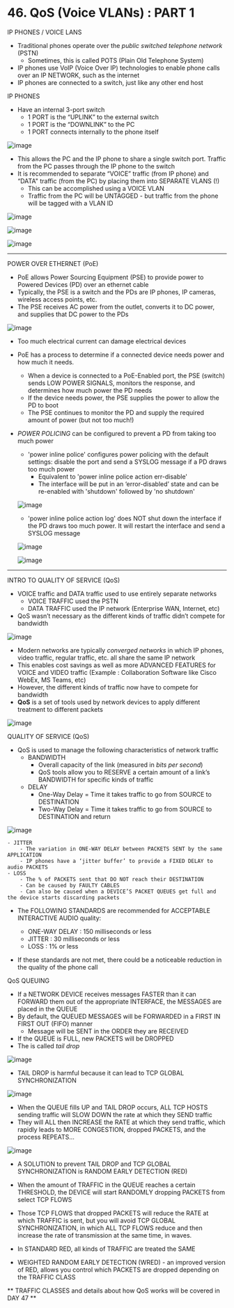 # 46. QoS (Voice VLANs) : PART 1

IP PHONES / VOICE LANS

- Traditional phones operate over the *public switched telephone network* (PSTN)
    - Sometimes, this is called POTS (Plain Old Telephone System)
- IP phones use VoIP (Voice Over IP) technologies to enable phone calls over an IP NETWORK, such as the internet
- IP phones are connected to a switch, just like any other end host

IP PHONES

- Have an internal 3-port switch
    - 1 PORT is the “UPLINK” to the external switch
    - 1 PORT is the “DOWNLINK” to the PC
    - 1 PORT connects internally to the phone itself

![image](https://github.com/psaumur/CCNA/assets/106411237/0bba51c0-af57-49e4-ae29-fca2a1079a34)

- This allows the PC and the IP phone to share a single switch port. Traffic from the PC passes through the IP phone to the switch
- It is recommended to separate “VOICE” traffic (from IP phone) and “DATA" traffic (from the PC) by placing them into SEPARATE VLANS (!)
    - This can be accomplished using a VOICE VLAN
    - Traffic from the PC will be UNTAGGED - but traffic from the phone will be tagged with a VLAN ID

![image](https://github.com/psaumur/CCNA/assets/106411237/12a1bfa5-036a-4eb6-b165-23fc8209a1f8)

![image](https://github.com/psaumur/CCNA/assets/106411237/b7c5b7e6-fa79-4405-b72f-b609ab56f216)

![image](https://github.com/psaumur/CCNA/assets/106411237/fc26e9dd-e19e-43cc-9f2a-4022b47f98b4)

---

POWER OVER ETHERNET (PoE)

- PoE allows Power Sourcing Equipment (PSE) to provide power to Powered Devices (PD) over an ethernet cable
- Typically, the PSE is a switch and the PDs are IP phones, IP cameras, wireless access points, etc.
- The PSE receives AC power from the outlet, converts it to DC power, and supplies that DC power to the PDs

![image](https://github.com/psaumur/CCNA/assets/106411237/4229e398-a50e-487c-adf3-66b235ea9189)

- Too much electrical current can damage electrical devices
- PoE has a process to determine if a connected device needs power and how much it needs.
    - When a device is connected to a PoE-Enabled port, the PSE (switch) sends LOW POWER SIGNALS, monitors the response, and determines how much power the PD needs
    - If the device needs power, the PSE supplies the power to allow the PD to boot
    - The PSE continues to monitor the PD and supply the required amount of power (but not too much!)
- *POWER POLICING* can be configured to prevent a PD from taking too much power
    - 'power inline police' configures power policing with the default settings:  disable the port and send a SYSLOG message if a PD draws too much power
        - Equivalent to 'power inline police action err-disable'
        - The interface will be put in an ‘error-disabled’ state and can be re-enabled with 'shutdown' followed by 'no shutdown'
    
    ![image](https://github.com/psaumur/CCNA/assets/106411237/59914c0d-2c0e-4952-a4af-1f7ada02002d)
    -  'power inline police action log' does NOT shut down the interface if the PD draws too much power. It will restart the interface and send a SYSLOG message
    
    ![image](https://github.com/psaumur/CCNA/assets/106411237/9717fb1e-9129-41f9-90bb-613c2bdee460)
    
    ![image](https://github.com/psaumur/CCNA/assets/106411237/8fe2eb15-49be-4f63-9f6f-79c0d5fe052f)
    

---

INTRO TO QUALITY OF SERVICE (QoS)

- VOICE traffic and DATA traffic used to use entirely separate networks
    - VOICE TRAFFIC used the PSTN
    - DATA TRAFFIC used the IP network (Enterprise WAN, Internet, etc)
- QoS wasn’t necessary as the different kinds of traffic didn’t compete for bandwidth

![image](https://github.com/psaumur/CCNA/assets/106411237/8a21a767-5a93-42bd-a8d4-52453f8a7341)

- Modern networks are typically *converged networks* in which IP phones, video traffic, regular traffic, etc. all share the same IP network
- This enables cost savings as well as more ADVANCED FEATURES for VOICE and VIDEO traffic (Example : Collaboration Software like Cisco WebEx, MS Teams, etc)
- However, the different kinds of traffic now have to compete for bandwidth
- **QoS** is a set of tools used by network devices to apply different treatment to different packets

![image](https://github.com/psaumur/CCNA/assets/106411237/8909efdb-bbbd-4f50-b412-7abe12a3bcef)

QUALITY OF SERVICE (QoS)

- QoS is used to manage the following characteristics of network traffic
    - BANDWIDTH
        - Overall capacity of the link (measured in *bits per second*)
        - QoS tools allow you to RESERVE a certain amount of a link’s BANDWIDTH for specific kinds of traffic
    - DELAY
        - One-Way Delay = Time it takes traffic to go from SOURCE to DESTINATION
        - Two-Way Delay = Time it takes traffic to go from SOURCE to DESTINATION and return
        
![image](https://github.com/psaumur/CCNA/assets/106411237/29ed6306-a6aa-46ba-af2f-5ebcd383d1d7)
        
    
    - JITTER
        - The variation in ONE-WAY DELAY between PACKETS SENT by the same APPLICATION
        - IP phones have a ‘jitter buffer’ to provide a FIXED DELAY to audio PACKETS
    - LOSS
        - The % of PACKETS sent that DO NOT reach their DESTINATION
        - Can be caused by FAULTY CABLES
        - Can also be caused when a DEVICE’S PACKET QUEUES get full and the device starts discarding packets
    
- The FOLLOWING STANDARDS are recommended for ACCEPTABLE INTERACTIVE AUDIO quality:
    - ONE-WAY DELAY : 150 milliseconds or less
    - JITTER : 30 milliseconds or less
    - LOSS : 1% or less
    
- If these standards are not met, there could be a noticeable reduction in the quality of the phone call
    
    

QoS QUEUING

- If a NETWORK DEVICE receives messages FASTER than it can FORWARD them out of the appropriate INTERFACE, the MESSAGES are placed in the QUEUE
- By default, the QUEUED MESSAGES will be FORWARDED in a FIRST IN FIRST OUT (FIFO) manner
    - Message will be SENT in the ORDER they are RECEIVED
- If the QUEUE is FULL, new PACKETS will be DROPPED
- The is called *tail drop*

![image](https://github.com/psaumur/CCNA/assets/106411237/15de2fcd-5711-4014-8185-9975b2ce8a0d)

- TAIL DROP is harmful because it can lead to TCP GLOBAL SYNCHRONIZATION

![image](https://github.com/psaumur/CCNA/assets/106411237/1d22afa7-91aa-4e86-9c5f-ad9506dcb44c)

- When the QUEUE fills UP and TAIL DROP occurs, ALL TCP HOSTS sending traffic will SLOW DOWN the rate at which they SEND traffic
- They will ALL then INCREASE the RATE at which they send traffic, which rapidly leads to MORE CONGESTION, dropped PACKETS, and the process REPEATS…

![image](https://github.com/psaumur/CCNA/assets/106411237/b75c2cac-043c-4df6-a1d6-f26d9110630a)

- A SOLUTION to prevent TAIL DROP and TCP GLOBAL SYNCHRONIZATION is RANDOM EARLY DETECTION (RED)

- When the amount of TRAFFIC in the QUEUE reaches a certain THRESHOLD, the DEVICE will start RANDOMLY dropping PACKETS from select TCP FLOWS
- Those TCP FLOWS that dropped PACKETS will reduce the RATE at which TRAFFIC is sent, but you will avoid TCP GLOBAL SYNCHRONIZATION, in which ALL TCP FLOWS reduce and then increase the rate of transmission at the same time, in waves.
- In STANDARD RED, all kinds of TRAFFIC are treated the SAME
- WEIGHTED RANDOM EARLY DETECTION (WRED) - an improved version of RED, allows you control which PACKETS are dropped depending on the TRAFFIC CLASS

** TRAFFIC CLASSES and details about how QoS works will be covered in DAY 47 **
